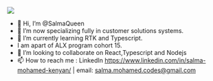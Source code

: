 [![](https://visitcount.itsvg.in/api?id=salmaQueen&label=visitors&color=1&icon=1&pretty=false)](https://visitcount.itsvg.in)
- 👋 Hi, I’m @SalmaQueen
- 👀 I’m now specializing fully in customer solutions systems.
- 🌱 I’m currently learning RTK and Typescript.
- I am apart of ALX program cohort 15.
- 💞️ I’m looking to collaborate on React,Typescript and Nodejs
- 📫 How to reach me : LinkedIn https://www.linkedin.com/in/salma-mohamed-kenyan/   |  email: salma.mohamed.codes@gmail.com


